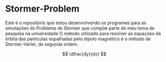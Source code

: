 # Stormer-Problem

Este é o repositório que estou desenvolvendo os programas para as simulações do Problema de Stormer que compõe parte do meu tema de pesquisa na universidade
O método utilizado para resolver as equações de órbita das partículas espalhadas pelo dipolo magnético é o método de Stormer-Verlet, de segunda ordem.

$$
\dfrac{dy}{dx}
$$
